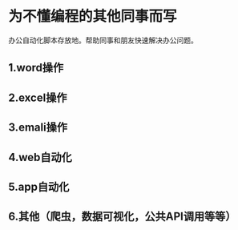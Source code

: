 # 为不懂编程的其他同事而写

办公自动化脚本存放地。帮助同事和朋友快速解决办公问题。

## 1.word操作





## 2.excel操作





## 3.emali操作







## 4.web自动化









## 5.app自动化









## 6.其他（爬虫，数据可视化，公共API调用等等）




